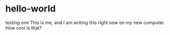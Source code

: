 # hello-world
testing one
This is me, and I am writing this right now on my new computer.  How cool is that?
